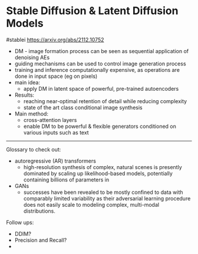 # Stable Diffusion & Latent Diffusion Models
#stablei
https://arxiv.org/abs/2112.10752

- DM - image formation process can be seen as sequential application of denoising AEs
- guiding mechanisms can be used to control image generation process
- training and inference computationally expensive, as operations are done in input space (eg on pixels)
- main idea:
	- apply DM in latent space of powerful, pre-trained autoencoders
- Results:
	- reaching near-optimal retention of detail while reducing complexity
	- state of the art class conditional image synthesis
- Main method:
	- cross-attention layers
	- enable DM to be powerful & flexible generators conditioned on various inputs such as text
----------


Glossary to check out:
- autoregressive (AR) transformers
	- high-resolution synthesis of complex, natural scenes is presently dominated by scaling up likelihood-based models, potentially containing billions of parameters in
- GANs
	- successes have been revealed to be mostly confined to data with comparably limited variability as their adversarial learning procedure does not easily scale to modeling complex, multi-modal distributions.

Follow ups:
- DDIM?
- Precision and Recall?
- 


